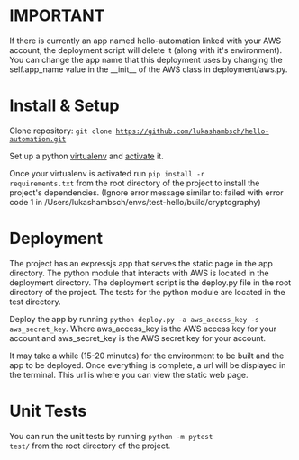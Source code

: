 IMPORTANT
===============
If there is currently an app named hello-automation linked with your AWS account, the deployment script will delete it (along with it's environment). You can change the app name that this deployment uses by changing the self.app_name value in the \_\_init\_\_ of the AWS class in deployment/aws.py.

Install & Setup
=================

Clone repository: <code>git clone https://github.com/lukashambsch/hello-automation.git</code>

Set up a python <a href="https://virtualenv.pypa.io/en/stable/">virtualenv</a> and <a href="https://virtualenv.pypa.io/en/stable/userguide/#activate-script">activate</a> it.

Once your virtualenv is activated run <code>pip install -r requirements.txt</code> from the root directory of the project to install the project's dependencies. (Ignore error message similar to: failed with error code 1 in /Users/lukashambsch/envs/test-hello/build/cryptography)

Deployment
==============

The project has an expressjs app that serves the static page in the app directory. The python module that interacts with AWS is located in the deployment directory. The deployment script is the deploy.py file in the root directory of the project. The tests for the python module are located in the test directory.

Deploy the app by running <code>python deploy.py -a aws_access_key -s aws_secret_key</code>. Where aws_access_key is the AWS access key for your account and aws_secret_key is the AWS secret key for your account.

It may take a while (15-20 minutes) for the environment to be built and the app to be deployed. Once everything is complete, a url will be displayed in the terminal. This url is where you can view the static web page.

Unit Tests
============
You can run the unit tests by running <code>python -m pytest
test/</code> from the root directory of the project.
